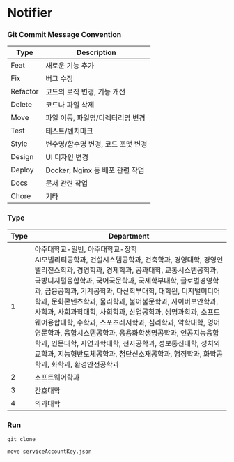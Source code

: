 # Notifier

### Git Commit Message Convention
| Type     | Description              |
|----------|--------------------------|
| Feat     | 새로운 기능 추가                |
| Fix      | 버그 수정                    |
| Refactor | 코드의 로직 변경, 기능 개선         |
| Delete   | 코드나 파일 삭제                |
| Move     | 파일 이동, 파일명/디렉터리명 변경      |
| Test     | 테스트/벤치마크                 |
| Style    | 변수명/함수명 변경, 코드 포맷 변경     |
| Design   | UI 디자인 변경                |
| Deploy   | Docker, Nginx 등 배포 관련 작업 |
| Docs     | 문서 관련 작업                 |
| Chore    | 기타                       |

### Type
| Type | Department                                                                                                                                                                                                                                                                                                                                                                                               |
|------|----------------------------------------------------------------------------------------------------------------------------------------------------------------------------------------------------------------------------------------------------------------------------------------------------------------------------------------------------------------------------------------------------------|
| 1    | 아주대학교-일반, 아주대학교-장학<br/>AI모빌리티공학과, 건설시스템공학과, 건축학과, 경영대학, 경영인텔리전스학과, 경영학과, 경제학과, 공과대학, 교통시스템공학과, 국방디지털융합학과, 국어국문학과, 국제학부대학, 글로벌경영학과, 금융공학과, 기계공학과, 다산학부대학, 대학원, 디지털미디어학과, 문화콘텐츠학과, 물리학과, 불어불문학과, 사이버보안학과, 사학과, 사회과학대학, 사회학과, 산업공학과, 생명과학과, 소프트웨어융합대학, 수학과, 스포츠레저학과, 심리학과, 약학대학, 영어영문학과, 융합시스템공학과, 응용화학생명공학과, 인공지능융합학과, 인문대학, 자연과학대학, 전자공학과, 정보통신대학, 정치외교학과, 지능형반도체공학과, 첨단신소재공학과, 행정학과, 화학공학과, 화학과, 환경안전공학과 |
| 2    | 소프트웨어학과                                                                                                                                                                                                                                                                                                                                                                                                  |
| 3    | 간호대학                                                                                                                                                                                                                                                                                                                                                                                                     |
| 4    | 의과대학                                                                                                                                                                                                                                                                                                                                                                                                     |

### Run
```shell
git clone

move serviceAccountKey.json
```
